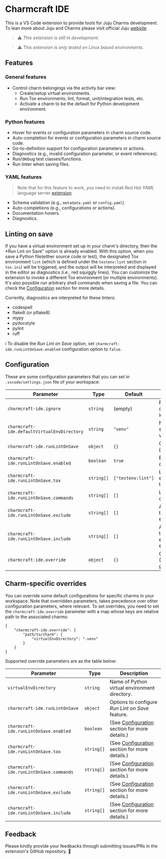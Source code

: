 # Charmcraft IDE

This is a VS Code extension to provide tools for Juju Charms development. To lean more about Juju and Charms please visit official Juju [website][juju].

[juju]: https://juju.is

> ⚠️ *This extension is still in development.*

> ⚠️ *This extension is only tested on Linux based environments.*

## Features

### General features

- Control charm belongings via the activity bar view:
  - Create/setup virtual environments.
  - Run Tox environments; lint, format, unit/integration tests, etc.
  - Activate a charm to be the default for Python development environment.

### Python features
- Hover for events or configuration parameters in charm source code.
- Auto-completion for events or configuration parameters in charm source code.
- Go-to-definition support for configuration parameters or actions.
- Diagnostics (e.g., invalid configuration parameter, or event references).
- Run/debug test classes/functions.
- Run linter when saving files.

### YAML features
  > Note that for this feature to work, you need to install *Red Hat YAML* language server [extension](https://marketplace.visualstudio.com/items?itemName=redhat.vscode-yaml).
  - Schema validation (e.g., `metadata.yaml` or `config.yaml`).
  - Auto-completions (e.g., configurations or actions).
  - Documentation hovers.
  - Diagnostics.

## Linting on save

If you have a virtual environment set up in your charm's directory, then the *Run Lint on Save" option is already enabled. With this option, when you save a Python file(either source code or test), the designated Tox environment `lint` (which is defined under the `testenv:lint` section in `tox.ini`) will be triggered, and the output will be interpreted and displayed in the editor as diagnostics (i.e., red squiggly lines). You can customize the extension to invoke a different Tox environment (or multiple environments). It's also possible run arbitrary shell commands when saving a file. You can check the [Configuration](#configuration) section for more details.

Currently, diagnostics are interpreted for these linters:

- codespell
- flake8 (or pflake8)
- mypy
- pydocstyle
- pylint
- ruff

ℹ️ To disable the *Run Lint on Save* option, set `charmcraft-ide.runLintOnSave.enabled` configuration option to `false`.

## Configuration

These are some configuration parameters that you can set in `.vscode/settings.json` file of your workspace:

| Parameter                                   | Type       | Default            | Description                                                                                          |
| ------------------------------------------- | ---------- | ------------------ | ---------------------------------------------------------------------------------------------------- |
| `charmcraft-ide.ignore`                     | `string`   | (empty)            | Relative path Glob pattern of charm directories to ignore.                                           |
| `charmcraft-ide.defaultVirtualEnvDirectory` | `string`   | `"venv"`           | Name of directory to setup/detect Python virtual environments.                                       |
| `charmcraft-ide.runLintOnSave`              | `object`   | `{}`               | Options to configure *Run Lint on Save* feature.                                                     |
| `charmcraft-ide.runLintOnSave.enabled`      | `boolean`  | `true`             | Enables/disables *Run Lint on Save* feature.                                                         |
| `charmcraft-ide.runLintOnSave.tox`          | `string[]` | `["testenv:lint"]` | Linting-related Tox environment(s)/section(s) to run.                                                |
| `charmcraft-ide.runLintOnSave.commands`     | `string[]` | `[]`               | Linting-related commands to run.                                                                     |
| `charmcraft-ide.runLintOnSave.exclude`      | `string[]` | `[]`               | Array of linters to exclude their diagnostics; for example, `["flake8"]`.                            |
| `charmcraft-ide.runLintOnSave.include`      | `string[]` | `[]`               | Array of linters to include their diagnostics and exclude other linters'; for example, `["flake8"]`. |
| `charmcraft-ide.override`                   | `object`   | `{}`               | Charm-specific overrides (See [Charm-specific overrides](#charm-specific-overrides)).                |

## Charm-specific overrides

You can override some default configurations for specific charms in your workspace. Note that overridden parameters, takes precedence over other configuration parameters, where relevant. To set overrides, you need to set the `charmcraft-ide.override` parameter with a map whose keys are relative path to the associated charms:

```jsonc
{
    "charmcraft-ide.override": {
        "path/to/charm": {
            "virtualEnvDirectory": ".venv"
        }
    }
}
```

Supported override parameters are as the table below:

| Parameter                               | Type       | Description                                                     |
| --------------------------------------- | ---------- | --------------------------------------------------------------- |
| `virtualEnvDirectory`                   | `string`   | Name of Python virtual environment directory.                   |
| `charmcraft-ide.runLintOnSave`          | `object`   | Options to configure *Run Lint on Save* feature.                |
| `charmcraft-ide.runLintOnSave.enabled`  | `boolean`  | (See [Configuration](#configuration) section for more details.) |
| `charmcraft-ide.runLintOnSave.tox`      | `string[]` | (See [Configuration](#configuration) section for more details.) |
| `charmcraft-ide.runLintOnSave.commands` | `string[]` | (See [Configuration](#configuration) section for more details.) |
| `charmcraft-ide.runLintOnSave.exclude`  | `string[]` | (See [Configuration](#configuration) section for more details.) |
| `charmcraft-ide.runLintOnSave.include`  | `string[]` | (See [Configuration](#configuration) section for more details.) |

## Feedback

Please kindly provide your feedbacks through submitting issues/PRs in the extension's GitHub repository. 🍏
